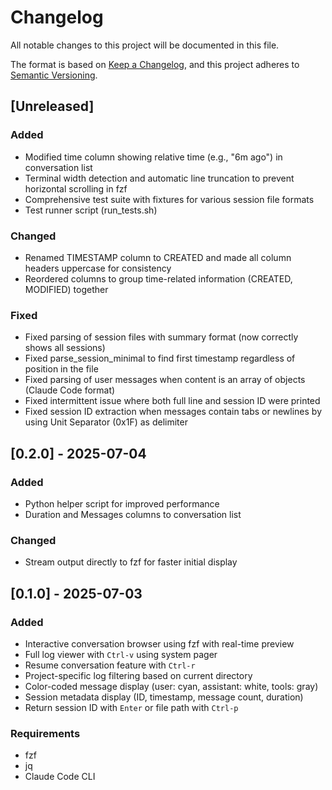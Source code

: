 # Changelog

All notable changes to this project will be documented in this file.

The format is based on [Keep a Changelog](https://keepachangelog.com/en/1.0.0/),
and this project adheres to [Semantic Versioning](https://semver.org/spec/v2.0.0.html).

## [Unreleased]

### Added

- Modified time column showing relative time (e.g., "6m ago") in conversation list
- Terminal width detection and automatic line truncation to prevent horizontal scrolling in fzf
- Comprehensive test suite with fixtures for various session file formats
- Test runner script (run_tests.sh)

### Changed

- Renamed TIMESTAMP column to CREATED and made all column headers uppercase for consistency
- Reordered columns to group time-related information (CREATED, MODIFIED) together

### Fixed

- Fixed parsing of session files with summary format (now correctly shows all sessions)
- Fixed parse_session_minimal to find first timestamp regardless of position in the file
- Fixed parsing of user messages when content is an array of objects (Claude Code format)
- Fixed intermittent issue where both full line and session ID were printed
- Fixed session ID extraction when messages contain tabs or newlines by using Unit Separator (0x1F) as delimiter

## [0.2.0] - 2025-07-04

### Added

- Python helper script for improved performance
- Duration and Messages columns to conversation list

### Changed

- Stream output directly to fzf for faster initial display

## [0.1.0] - 2025-07-03

### Added

- Interactive conversation browser using fzf with real-time preview
- Full log viewer with `Ctrl-v` using system pager
- Resume conversation feature with `Ctrl-r`
- Project-specific log filtering based on current directory
- Color-coded message display (user: cyan, assistant: white, tools: gray)
- Session metadata display (ID, timestamp, message count, duration)
- Return session ID with `Enter` or file path with `Ctrl-p`

### Requirements

- fzf
- jq
- Claude Code CLI
